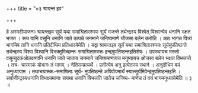 +++
title = "०३ श्रायन्त इव"

+++

हे अस्मदीयाजनाः श्रायन्तइव सूर्यं यथा समाश्रितारश्मयः सुर्यं भजन्ते तथेन्द्रस्य विश्वेत् विश्वान्येव धनानि भक्षत भजत । सच यानि वसूनि धनानि जाते उत्पन्ने जनमाने जनिष्यमाणे चौजसा बलेन करोति । अतः भागन्न पित्र्यं भागमिव तानि धनानि प्रतिदीधिम प्रतिधारयेमेति । यद्वा श्रायन्तइव सूर्यं यथा समाश्रितारश्मयः सूर्यमुपतिष्ठन्ते तथेन्द्रस्य विश्वा विश्वानि विभक्तुमिच्छन्तः समाश्रितामरुतः इन्द्रमुपतिष्ठन्तइतिशेषः । उपस्थायच मरुतो वसून्युदकओलक्षणानि धनानि जाते जाताय जनमाने जनिष्यमाणायच मनुष्यायच ओजसा बलेन भक्षत विभजन्ते । तत्र- चास्माकं योभागः तं भागम् । नेतिसम्प्रत्यर्थे । प्रतीत्येष अनु इत्येतस्य स्थाने । अनुदीधिम वयं अनुध्यायाम । तथाचयास्कः-समाश्रिताः सूर्य- मुपतिष्ठन्ते अपिवोपमार्थे स्यात्सूर्यमिवेन्द्रमुपतिष्ठन्तइति । सर्वाणीन्द्रस्यधनानि विभक्ष्यमाणाः सयथा धनानि विभजति जातेच जनिष्य- माणेच तं वयं भागमनुध्यायेमेति ॥ ३ ॥